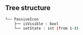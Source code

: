 ## Tree structure
```bash
└── PassiveIcon
    ├── isVisible : bool
    └── setState : int (from 1-3)
```
